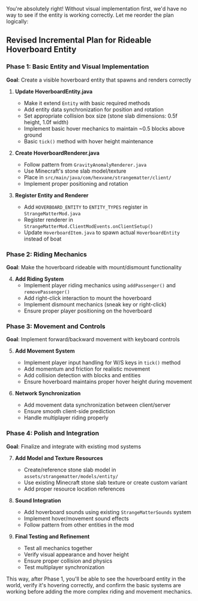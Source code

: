 You're absolutely right! Without visual implementation first, we'd have no way to see if the entity is working correctly. Let me reorder the plan logically:

## Revised Incremental Plan for Rideable Hoverboard Entity

### Phase 1: Basic Entity and Visual Implementation
**Goal**: Create a visible hoverboard entity that spawns and renders correctly

1. **Update HoverboardEntity.java**
   - Make it extend `Entity` with basic required methods
   - Add entity data synchronization for position and rotation
   - Set appropriate collision box size (stone slab dimensions: 0.5f height, 1.0f width)
   - Implement basic hover mechanics to maintain ~0.5 blocks above ground
   - Basic `tick()` method with hover height maintenance

2. **Create HoverboardRenderer.java**
   - Follow pattern from `GravityAnomalyRenderer.java`
   - Use Minecraft's stone slab model/texture
   - Place in `src/main/java/com/hexvane/strangematter/client/`
   - Implement proper positioning and rotation

3. **Register Entity and Renderer**
   - Add `HOVERBOARD_ENTITY` to `ENTITY_TYPES` register in `StrangeMatterMod.java`
   - Register renderer in `StrangeMatterMod.ClientModEvents.onClientSetup()`
   - Update `HoverboardItem.java` to spawn actual `HoverboardEntity` instead of boat

### Phase 2: Riding Mechanics
**Goal**: Make the hoverboard rideable with mount/dismount functionality

4. **Add Riding System**
   - Implement player riding mechanics using `addPassenger()` and `removePassenger()`
   - Add right-click interaction to mount the hoverboard
   - Implement dismount mechanics (sneak key or right-click)
   - Ensure proper player positioning on the hoverboard

### Phase 3: Movement and Controls
**Goal**: Implement forward/backward movement with keyboard controls

5. **Add Movement System**
   - Implement player input handling for W/S keys in `tick()` method
   - Add momentum and friction for realistic movement
   - Add collision detection with blocks and entities
   - Ensure hoverboard maintains proper hover height during movement

6. **Network Synchronization**
   - Add movement data synchronization between client/server
   - Ensure smooth client-side prediction
   - Handle multiplayer riding properly

### Phase 4: Polish and Integration
**Goal**: Finalize and integrate with existing mod systems

7. **Add Model and Texture Resources**
   - Create/reference stone slab model in `assets/strangematter/models/entity/`
   - Use existing Minecraft stone slab texture or create custom variant
   - Add proper resource location references

8. **Sound Integration**
   - Add hoverboard sounds using existing `StrangeMatterSounds` system
   - Implement hover/movement sound effects
   - Follow pattern from other entities in the mod

9. **Final Testing and Refinement**
   - Test all mechanics together
   - Verify visual appearance and hover height
   - Ensure proper collision and physics
   - Test multiplayer synchronization

This way, after Phase 1, you'll be able to see the hoverboard entity in the world, verify it's hovering correctly, and confirm the basic systems are working before adding the more complex riding and movement mechanics.